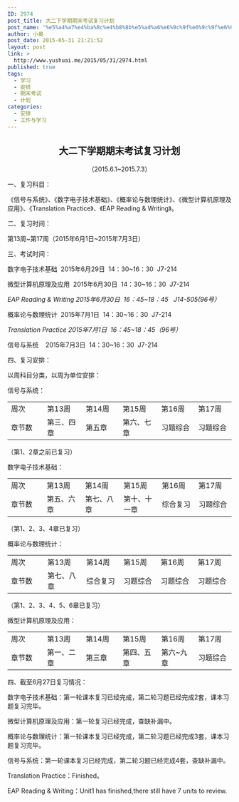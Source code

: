 ```yaml
---
ID: 2974
post_title: 大二下学期期末考试复习计划
post_name: '%e5%a4%a7%e4%ba%8c%e4%b8%8b%e5%ad%a6%e6%9c%9f%e6%9c%9f%e6%9c%ab%e8%80%83%e8%af%95%e5%a4%8d%e4%b9%a0%e8%ae%a1%e5%88%92'
author: 小奥
post_date: 2015-05-31 21:21:52
layout: post
link: >
  http://www.yushuai.me/2015/05/31/2974.html
published: true
tags:
  - 学习
  - 安排
  - 期末考试
  - 计划
categories:
  - 安排
  - 工作与学习
---
```

<h2 style="text-align: center;"><strong>大二下学期期末考试复习计划</strong></h2>
<p style="text-align: center;">（2015.6.1~2015.7.3）</p>
一、复习科目：

《信号与系统》、《数字电子技术基础》、《概率论与数理统计》、《微型计算机原理及应用》、《Translation Practice》、《EAP Reading &amp; Writing》。

二、复习时间：

第13周~第17周（2015年6月1日~2015年7月3日）

三、考试时间：

数字电子技术基础  2015年6月29日  14：30~16：30  J7-214

微型计算机原理及应用  2015年6月30日  14：30~16：30  J7-214

<em>EAP Reading &amp; Writing 2015年6月30日  16：45~18：45   J14-505(96号）</em>

概率论与数理统计  2015年7月1日  14：30~16：30  J7-214

<em>Translation Practice</em> <em>2015年7月1日  16：45~18：45（96号）</em>

信号与系统    2015年7月3日  14：30~16：30  J7-214

四、复习安排：

以周科目分类，以周为单位安排：

信号与系统：
<table>
<tbody>
<tr>
<td width="92">周次</td>
<td width="92">第13周</td>
<td width="92">第14周</td>
<td width="92">第15周</td>
<td width="92">第16周</td>
<td width="92">第17周</td>
</tr>
<tr>
<td width="92">章节数</td>
<td width="92">第三、四章</td>
<td width="92">第五章</td>
<td width="92">第六、七章</td>
<td width="92">习题综合</td>
<td width="92">习题综合</td>
</tr>
</tbody>
</table>
（第1、2章之前已复习）

数字电子技术基础：
<table>
<tbody>
<tr>
<td width="92">周次</td>
<td width="92">第13周</td>
<td width="92">第14周</td>
<td width="92">第15周</td>
<td width="92">第16周</td>
<td width="92">第17周</td>
</tr>
<tr>
<td width="92">章节数</td>
<td width="92">第五、六章</td>
<td width="92">第七、八章</td>
<td width="92">第十、十一章</td>
<td width="92">综合复习</td>
<td width="92">习题综合</td>
</tr>
</tbody>
</table>
（第1、2、3、4章已复习）

概率论与数理统计：
<table>
<tbody>
<tr>
<td width="92">周次</td>
<td width="92">第13周</td>
<td width="92">第14周</td>
<td width="92">第15周</td>
<td width="92">第16周</td>
<td width="92">第17周</td>
</tr>
<tr>
<td width="92">章节数</td>
<td width="92">第七、八章</td>
<td width="92">综合复习</td>
<td width="92">习题综合</td>
<td width="92">习题综合</td>
<td width="92">习题综合</td>
</tr>
</tbody>
</table>
（第1、2、3、4、5、6章已复习）

微型计算机原理及应用：
<table>
<tbody>
<tr>
<td width="92">周次</td>
<td width="92">第13周</td>
<td width="92">第14周</td>
<td width="92">第15周</td>
<td width="92">第16周</td>
<td width="92">第17周</td>
</tr>
<tr>
<td width="92">章节数</td>
<td width="92">第一、二章</td>
<td width="92">第三章</td>
<td width="92">第四、五章</td>
<td width="92">第六~九章</td>
<td width="92">习题综合</td>
</tr>
</tbody>
</table>
四、截至6月27日复习情况：

数字电子技术基础：第一轮课本复习已经完成，第二轮习题已经完成2套，课本习题复习完毕。

微型计算机原理及应用：第一轮复习已经完成，查缺补漏中。

概率论与数理统计：第一轮课本复习已经完成，第二轮习题已经完成3套，课本习题复习完毕。

信号与系统：第一轮课本复习已经完成，第二轮习题已经完成4套，查缺补漏中。

Translation Practice：Finished。

EAP Reading &amp; Writing：Unit1 has finished,there still have 7 units to review.